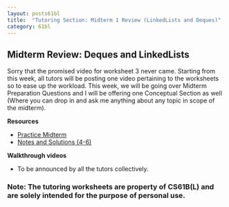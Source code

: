 ```yaml
---
layout: posts61bl
title:  "Tutoring Section: Midterm 1 Review (LinkedLists and Deques)"
category: 61bl
---
```


## Midterm Review: Deques and LinkedLists

Sorry that the promised video for worksheet 3 never came. Starting from this week, all tutors will be posting one video pertaining to the worksheets so to ease up the workload. This week, we will be going over Midterm Preparation Questions and I will be offering one Conceptual Section as well (Where you can drop in and ask me anything about any topic in scope of the midterm).

**Resources**
- [Practice Midterm](/assets/docs/WorksheetMT1.pdf)
- [Notes and Solutions (4-6)](/assets/docs/tutsec3notespost.pdf)

**Walkthrough videos**
- To be announced by all the tutors collectively.

### Note: The tutoring worksheets are property of CS61B(L) and are solely intended for the purpose of personal use.
